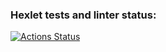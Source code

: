 ### Hexlet tests and linter status:
[![Actions Status](https://github.com/AndreM-1230/php-oop-project-60/actions/workflows/hexlet-check.yml/badge.svg)](https://github.com/AndreM-1230/php-oop-project-60/actions)